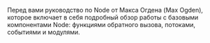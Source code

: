  Перед вами руководство по Node от Макса Огдена (Max Ogden), которое включает в 
 себя подробный обзор работы с базовыми компонентами Node: функциями обратного 
 вызова, потоками, событиями и модулями. 
